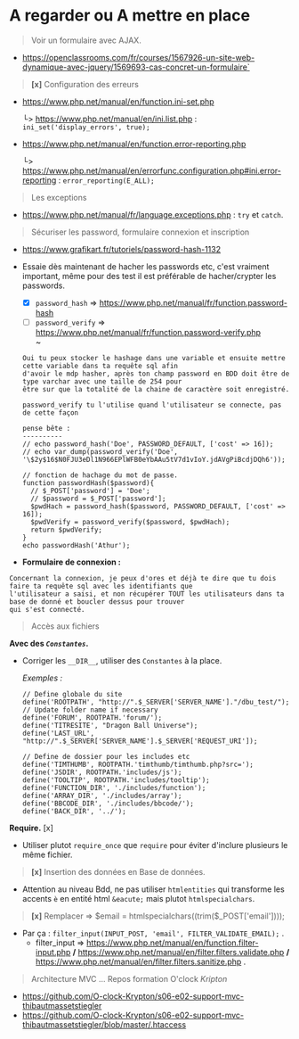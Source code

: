 # A regarder ou A mettre en place

> Voir un formulaire avec AJAX.

- <https://openclassrooms.com/fr/courses/1567926-un-site-web-dynamique-avec-jquery/1569693-cas-concret-un-formulaire`>

> **[x]** Configuration des erreurs

- <https://www.php.net/manual/en/function.ini-set.php>

  └>  <https://www.php.net/manual/en/ini.list.php> : `ini_set('display_errors', true);`

- <https://www.php.net/manual/en/function.error-reporting.php>

  └> <https://www.php.net/manual/en/errorfunc.configuration.php#ini.error-reporting> : `error_reporting(E_ALL);`

> Les exceptions

- <https://www.php.net/manual/fr/language.exceptions.php> : `try` et `catch`.

> Sécuriser les password, formulaire connexion et inscription 

- <https://www.grafikart.fr/tutoriels/password-hash-1132>  

- Essaie dès maintenant de hacher les passwords etc, c'est vraiment important, même pour des test il est préférable de hacher/crypter les passwords.

  - [x] `password_hash`   => <https://www.php.net/manual/fr/function.password-hash>
  - [ ] `password_verify` => <https://www.php.net/manual/fr/function.password-verify.php>  
  ~  

  ```
  Oui tu peux stocker le hashage dans une variable et ensuite mettre cette variable dans ta requête sql afin 
  d'avoir le mdp hasher, après ton champ password en BDD doit être de type varchar avec une taille de 254 pour 
  être sur que la totalité de la chaine de caractère soit enregistré.

  password_verify tu l'utilise quand l'utilisateur se connecte, pas de cette façon
  ```
  ```
  pense bête :
  ----------
  // echo password_hash('Doe', PASSWORD_DEFAULT, ['cost' => 16]);
  // echo var_dump(password_verify('Doe', '\$2y$16$N0FJU3eDl1N966EPlWFB0eYbAAu5tV7d1vIoY.jdAVgPiBcdjDQh6'));

  // fonction de hachage du mot de passe.
  function passwordHash($password){
    // $_POST['password'] = 'Doe';
    // $password = $_POST['password'];
    $pwdHach = password_hash($password, PASSWORD_DEFAULT, ['cost' => 16]);
    $pwdVerify = password_verify($password, $pwdHach);
    return $pwdVerify;
  }
  echo passwordHash('Athur');
  ```

- **Formulaire de connexion :** 

```
Concernant la connexion, je peux d'ores et déjà te dire que tu dois faire ta requête sql avec les identifiants que 
l'utilisateur a saisi, et non récupérer TOUT les utilisateurs dans ta base de donné et boucler dessus pour trouver 
qui s'est connecté.
```

> Accès aux fichiers 

**Avec des _`Constantes`_.**

- Corriger les `__DIR__`, utiliser des `Constantes` à la place.

    *Exemples :*

    ```
    // Define globale du site
    define('ROOTPATH', "http://".$_SERVER['SERVER_NAME']."/dbu_test/"); // Update folder name if necessary
    define('FORUM', ROOTPATH.'forum/');
    define('TITRESITE', "Dragon Ball Universe");
    define('LAST_URL', "http://".$_SERVER['SERVER_NAME'].$_SERVER['REQUEST_URI']);

    // Define de dossier pour les includes etc
    define('TIMTHUMB', ROOTPATH.'timthumb/timthumb.php?src=');
    define('JSDIR', ROOTPATH.'includes/js');
    define('TOOLTIP', ROOTPATH.'includes/tooltip');
    define('FUNCTION_DIR', './includes/function');
    define('ARRAY_DIR', './includes/array');
    define('BBCODE_DIR', './includes/bbcode/');
    define('BACK_DIR', '../');
    ```

**Require.** [x]

- Utiliser plutot `require_once` que `require` pour éviter d'inclure plusieurs le même fichier.

> **[x]** Insertion des données en Base de données.

- Attention au niveau Bdd, ne pas utiliser `htmlentities` qui transforme les accents `è` en entité html `&eacute;` mais plutot `htmlspecialchars`.

> **[x]** Remplacer => \$email = htmlspecialchars((trim($_POST['email'])));

- Par ça : `filter_input(INPUT_POST, 'email', FILTER_VALIDATE_EMAIL);`
  .
  - filter_input => <https://www.php.net/manual/en/function.filter-input.php> **/** <https://www.php.net/manual/en/filter.filters.validate.php> **/** <https://www.php.net/manual/en/filter.filters.sanitize.php>
  .

> Architecture MVC ... Repos formation O'clock _Kripton_

- <https://github.com/O-clock-Krypton/s06-e02-support-mvc-thibautmassetstiegler>
- <https://github.com/O-clock-Krypton/s06-e02-support-mvc-thibautmassetstiegler/blob/master/.htaccess>
